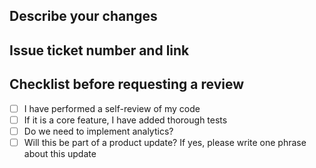 ## Describe your changes 

## Issue ticket number and link 

## Checklist before requesting a review 
- [ ] I have performed a self-review of my code 
- [ ] If it is a core feature, I have added thorough tests 
- [ ] Do we need to implement analytics? 
- [ ] Will this be part of a product update? If yes, please write one phrase about this update 
